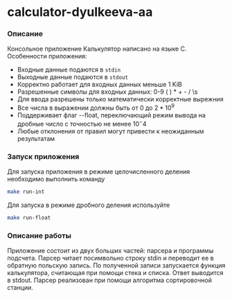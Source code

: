 # calculator-dyulkeeva-aa
### Описание
Консольное приложение Калькулятор написано на языке С. Особенности приложения:
- Входные данные подаются в ```stdin```
- Выходные данные подаются в ```stdout```
- Корректно работает для входных данных меньше 1 KiB
- Разрешенные символы для входных данных: 0-9 ( ) * + - / \s
- Для ввода разрешены только математически корректные вырежния
- Все числа в выражении должны быть от 0 до $2*10^9$
- Поддерживает флаг --float, переключающий режим вывода на дробные число с точностью не менее  $10^-4$
- Любые отклонения от правил могут привести к неожиданным результатам

### Запуск приложения
Для запуска приложения в режиме целочисленного деления необходимо выполнить команду 
```bash
make run-int
```
Для запуска в режиме дробного деления используйте
```bash
make run-float
```
### Описание работы
Приложение состоит из двух больших частей: парсера и программы подсчета. Парсер читает посимвольно строку stdin и переводит ее в обратную польскую запись. По полученной записи запускается функция калькулятора, считающая при помощи стека и списка. Ответ выводится в stdout. Парсер реализован при помощи алгоритма сортировочной станции. 
